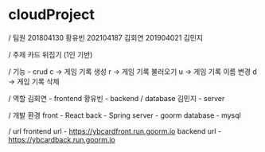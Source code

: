 # cloudProject

/ 팀원
201804130 황유빈
202104187 김회연
201904021 김민지

/ 주제
카드 뒤집기 (1인 기반)

/ 기능 - crud
c -> 게임 기록 생성
r -> 게임 기록 불러오기
u -> 게임 기록 이름 변경
d -> 게임 기록 삭제

/ 역할
김회연 - frontend 
황유빈 - backend / database
김민지 - server

/ 개발 환경
front - React
back - Spring
server - goorm
database - mysql

/ url
frontend url - https://ybcardfront.run.goorm.io
backend url - https://ybcardback.run.goorm.io
